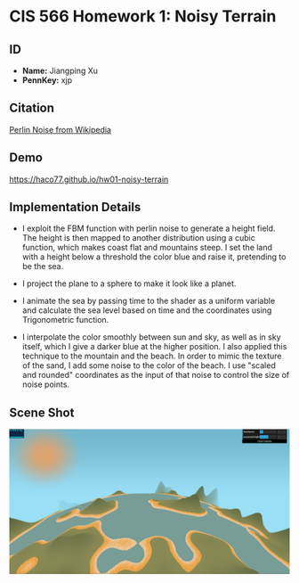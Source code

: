 # CIS 566 Homework 1: Noisy Terrain

## ID
 - __Name:__ Jiangping Xu
 - __PennKey:__ xjp

Citation
----------
[Perlin Noise from Wikipedia](https://en.wikipedia.org/wiki/Perlin_noise)

Demo
---------
https://haco77.github.io/hw01-noisy-terrain

Implementation Details
----------
- I exploit the FBM function with perlin noise to generate a height field. The height is then mapped to another distribution using a cubic function, which makes coast flat and mountains steep. I set the land with a height below a threshold the color blue and raise it, pretending to be the sea.

- I project the plane to a sphere to make it look like a planet.

- I animate the sea by passing time to the shader as a uniform variable and calculate the sea level based on time and the coordinates using Trigonometric function.

- I interpolate the color smoothly between sun and sky, as well as in sky itself, which I give a darker blue at the higher position. I also applied this technique to the mountain and the beach. In order to mimic the texture of the sand, I add some noise to the color of the beach. I use "scaled and rounded" coordinates as the input of that noise to control the size of noise points.

Scene Shot
---------
![](img/sample.png)